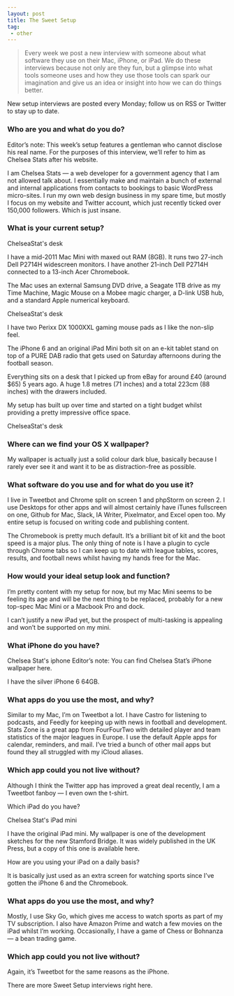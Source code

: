 ```yaml
---
layout: post
title: The Sweet Setup
tag:
 - other
---
```


> Every week we post a new interview with someone about what software they use on their Mac, iPhone, or iPad. We do these interviews because not only are they fun, but a glimpse into what tools someone uses and how they use those tools can spark our imagination and give us an idea or insight into how we can do things better.

New setup interviews are posted every Monday; follow us on RSS or Twitter to stay up to date.

### Who are you and what do you do?

Editor’s note: This week’s setup features a gentleman who cannot disclose his real name. For the purposes of this interview, we’ll refer to him as Chelsea Stats after his website.

I am Chelsea Stats — a web developer for a government agency that I am not allowed talk about. I essentially make and maintain a bunch of external and internal applications from contacts to bookings to basic WordPress micro-sites. I run my own web design business in my spare time, but mostly I focus on my website and Twitter account, which just recently ticked over 150,000 followers. Which is just insane.

### What is your current setup?

ChelseaStat's desk

I have a mid-2011 Mac Mini with maxed out RAM (8GB). It runs two 27-inch Dell P2714H widescreen monitors. I have another 21-inch Dell P2714H connected to a 13-inch Acer Chromebook.

The Mac uses an external Samsung DVD drive, a Seagate 1TB drive as my Time Machine, Magic Mouse on a Mobee magic charger, a D-link USB hub, and a standard Apple numerical keyboard.

ChelseaStat's desk

I have two Perixx DX 1000XXL gaming mouse pads as I like the non-slip feel.

The iPhone 6 and an original iPad Mini both sit on an e-kit tablet stand on top of a PURE DAB radio that gets used on Saturday afternoons during the football season.

Everything sits on a desk that I picked up from eBay for around £40 (around $65) 5 years ago. A huge 1.8 metres (71 inches) and a total 223cm (88 inches) with the drawers included.

My setup has built up over time and started on a tight budget whilst providing a pretty impressive office space.

ChelseaStat's desk

### Where can we find your OS X wallpaper?

My wallpaper is actually just a solid colour dark blue, basically because I rarely ever see it and want it to be as distraction-free as possible.

### What software do you use and for what do you use it?

I live in Tweetbot and Chrome split on screen 1 and phpStorm on screen 2. I use Desktops for other apps and will almost certainly have iTunes fullscreen on one, Github for Mac, Slack, IA Writer, Pixelmator, and Excel open too. My entire setup is focused on writing code and publishing content.

The Chromebook is pretty much default. It’s a brilliant bit of kit and the boot speed is a major plus. The only thing of note is I have a plugin to cycle through Chrome tabs so I can keep up to date with league tables, scores, results, and football news whilst having my hands free for the Mac.

### How would your ideal setup look and function?

I’m pretty content with my setup for now, but my Mac Mini seems to be feeling its age and will be the next thing to be replaced, probably for a new top-spec Mac Mini or a Macbook Pro and dock.

I can’t justify a new iPad yet, but the prospect of multi-tasking is appealing and won’t be supported on my mini.

### What iPhone do you have?

Chelsea Stat's iphone
Editor’s note: You can find Chelsea Stat’s iPhone wallpaper here.

I have the silver iPhone 6 64GB.

### What apps do you use the most, and why?

Similar to my Mac, I’m on Tweetbot a lot. I have Castro for listening to podcasts, and Feedly for keeping up with news in football and development. Stats Zone is a great app from FourFourTwo with detailed player and team statistics of the major leagues in Europe. I use the default Apple apps for calendar, reminders, and mail. I’ve tried a bunch of other mail apps but found they all struggled with my iCloud aliases.

### Which app could you not live without?

Although I think the Twitter app has improved a great deal recently, I am a Tweetbot fanboy — I even own the t-shirt.

Which iPad do you have?

Chelsea Stat's iPad mini

I have the original iPad mini. My wallpaper is one of the development sketches for the new Stamford Bridge. It was widely published in the UK Press, but a copy of this one is available here.

How are you using your iPad on a daily basis?

It is basically just used as an extra screen for watching sports since I’ve gotten the iPhone 6 and the Chromebook.

### What apps do you use the most, and why?

Mostly, I use Sky Go, which gives me access to watch sports as part of my TV subscription. I also have Amazon Prime and watch a few movies on the iPad whilst I’m working. Occasionally, I have a game of Chess or Bohnanza — a bean trading game.

### Which app could you not live without?

Again, it’s Tweetbot for the same reasons as the iPhone.

There are more Sweet Setup interviews right here.